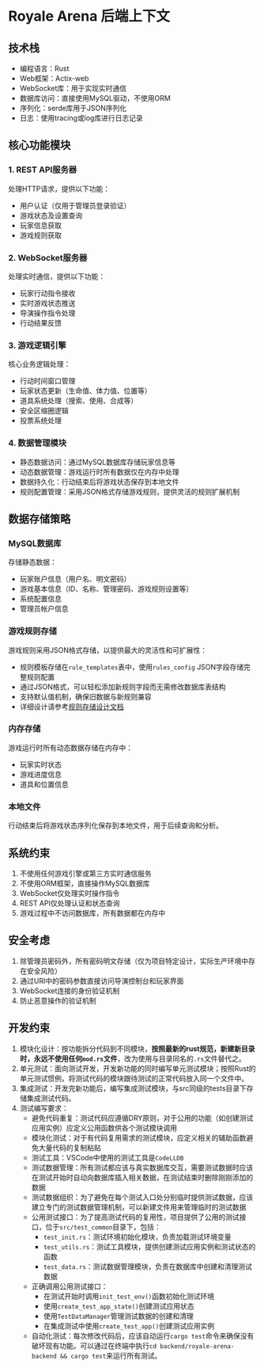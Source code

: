 # Royale Arena 后端上下文

## 技术栈

- 编程语言：Rust
- Web框架：Actix-web
- WebSocket库：用于实现实时通信
- 数据库访问：直接使用MySQL驱动，不使用ORM
- 序列化：serde库用于JSON序列化
- 日志：使用tracing或log库进行日志记录

## 核心功能模块

### 1. REST API服务器
处理HTTP请求，提供以下功能：
- 用户认证（仅用于管理员登录验证）
- 游戏状态及设置查询
- 玩家信息获取
- 游戏规则获取

### 2. WebSocket服务器
处理实时通信，提供以下功能：
- 玩家行动指令接收
- 实时游戏状态推送
- 导演操作指令处理
- 行动结果反馈

### 3. 游戏逻辑引擎
核心业务逻辑处理：
- 行动时间窗口管理
- 玩家状态更新（生命值、体力值、位置等）
- 道具系统处理（搜索、使用、合成等）
- 安全区缩圈逻辑
- 投票系统处理

### 4. 数据管理模块
- 静态数据访问：通过MySQL数据库存储玩家信息等
- 动态数据管理：游戏运行时所有数据仅在内存中处理
- 数据持久化：行动结束后将游戏状态保存到本地文件
- 规则配置管理：采用JSON格式存储游戏规则，提供灵活的规则扩展机制

## 数据存储策略

### MySQL数据库
存储静态数据：
- 玩家账户信息（用户名、明文密码）
- 游戏基本信息（ID、名称、管理密码、游戏规则设置等）
- 系统配置信息
- 管理员帐户信息

### 游戏规则存储
游戏规则采用JSON格式存储，以提供最大的灵活性和可扩展性：
- 规则模板存储在`rule_templates`表中，使用`rules_config` JSON字段存储完整规则配置
- 通过JSON格式，可以轻松添加新规则字段而无需修改数据库表结构
- 支持默认值机制，确保旧数据与新规则兼容
- 详细设计请参考[规则存储设计文档](../docs/backend/rule-storage-design.md)

### 内存存储
游戏运行时所有动态数据存储在内存中：
- 玩家实时状态
- 游戏进度信息
- 道具和位置信息

### 本地文件
行动结束后将游戏状态序列化保存到本地文件，用于后续查询和分析。

## 系统约束

1. 不使用任何游戏引擎或第三方实时通信服务
2. 不使用ORM框架，直接操作MySQL数据库
3. WebSocket仅处理实时操作指令
4. REST API仅处理认证和状态查询
5. 游戏过程中不访问数据库，所有数据都在内存中

## 安全考虑

1. 除管理员密码外，所有密码明文存储（仅为项目特定设计，实际生产环境中存在安全风险）
2. 通过URI中的密码参数直接访问导演控制台和玩家界面
3. WebSocket连接的身份验证机制
4. 防止恶意操作的验证机制

## 开发约束

1. 模块化设计：按功能拆分代码到不同模块，**按照最新的rust规范，新建新目录时，永远不使用任何`mod.rs`文件**，改为使用与目录同名的`.rs`文件替代之。
2. 单元测试：面向测试开发，开发新功能的同时编写单元测试模块；按照Rust的单元测试惯例，将测试代码的模块跟待测试的正常代码放入同一个文件中。
3. 集成测试：开发完新功能后，编写集成测试模块，与src同级的tests目录下存储集成测试代码。
4. 测试编写要求：
   - 避免代码重复：测试代码应遵循DRY原则，对于公用的功能（如创建测试应用实例）应定义公用函数供各个测试模块调用
   - 模块化测试：对于有代码复用需求的测试模块，应定义相关的辅助函数避免大量代码的复制粘贴
   - 测试工具：VSCode中使用的测试工具是`CodeLLDB`
   - 测试数据管理：所有测试都应该与真实数据库交互，需要测试数据时应该在测试开始时自动向数据库插入相关数据，在测试结束时删除刚刚添加的数据
   - 测试数据组织：为了避免在每个测试入口处分别临时提供测试数据，应该建立专门的测试数据管理机制，可以新建文件用来管理临时的测试数据
   - 公用测试接口：为了提高测试代码的复用性，项目提供了公用的测试接口，位于`src/test_common`目录下，包括：
     - `test_init.rs`：测试环境初始化模块，负责加载测试环境变量
     - `test_utils.rs`：测试工具模块，提供创建测试应用实例和测试状态的函数
     - `test_data.rs`：测试数据管理模块，负责在数据库中创建和清理测试数据
   - 正确调用公用测试接口：
     - 在测试开始时调用`init_test_env()`函数初始化测试环境
     - 使用`create_test_app_state()`创建测试应用状态
     - 使用`TestDataManager`管理测试数据的创建和清理
     - 在集成测试中使用`create_test_app()`创建测试应用实例
   - 自动化测试：每次修改代码后，应该自动运行`cargo test`命令来确保没有破坏现有功能。可以通过在终端中执行`cd backend/royale-arena-backend && cargo test`来运行所有测试。